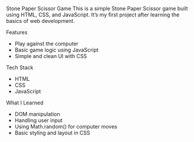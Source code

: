 Stone Paper Scissor Game
This is a simple Stone Paper Scissor game built using HTML, CSS, and JavaScript. It’s my first project after learning the basics of web development.

Features
- Play against the computer
- Basic game logic using JavaScript
- Simple and clean UI with CSS

Tech Stack
- HTML
- CSS
- JavaScript

What I Learned
- DOM manipulation
- Handling user input
- Using Math.random() for computer moves
- Basic styling and layout in CSS

